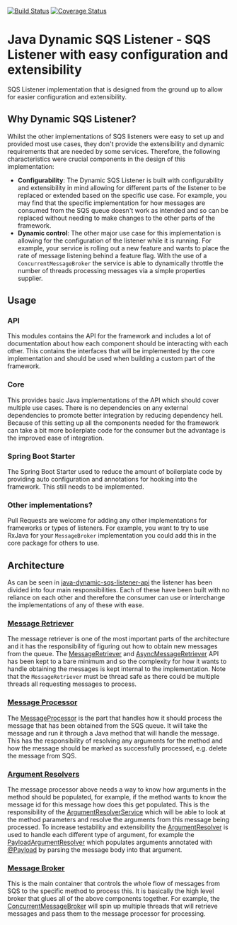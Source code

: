 [![Build Status](https://travis-ci.org/JaidenAshmore/java-dynamic-sqs-listener.png)](https://travis-ci.org/JaidenAshmore/java-dynamic-sqs-listener)
[![Coverage Status](https://coveralls.io/repos/github/JaidenAshmore/java-dynamic-sqs-listener/badge.svg?branch=master)](https://coveralls.io/github/JaidenAshmore/java-dynamic-sqs-listener?branch=master)

# Java Dynamic SQS Listener - SQS Listener with easy configuration and extensibility
SQS Listener implementation that is designed from the ground up to allow for easier configuration and extensibility.

## Why Dynamic SQS Listener?
Whilst the other implementations of SQS listeners were easy to set up and provided most use cases, they don't provide the extensibility and dynamic
requirements that are needed by some services. Therefore, the following characteristics
were crucial components in the design of this implementation:

- **Configurability**: The Dynamic SQS Listener is built with configurability and extensibility in mind allowing for different parts
of the listener to be replaced or extended based on the specific use case.  For example, you may find that the specific
implementation for how messages are consumed from the SQS queue doesn't work as intended and so can be replaced without
needing to make changes to the other parts of the framework.
- **Dynamic control**: The other major use case for this implementation is allowing for the configuration of the listener while it is running. For example,
your service is rolling out a new feature and wants to place the rate of message listening behind a feature flag. With the use of a
`ConcurrentMessageBroker` the service is able to dynamically throttle the number of threads processing messages via a
simple properties supplier.

## Usage

### API
This modules contains the API for the framework and includes a lot of documentation about how each component should be
interacting with each other.  This contains the interfaces that will be implemented by the core implementation and 
should be used when building a custom part of the framework.

### Core
This provides basic Java implementations of the API which should cover multiple use cases. There is no dependencies
on any external dependencies to promote better integration by reducing dependency hell. Because of this setting up all
the components needed for the framework can take a bit more boilerplate code for the consumer but the advantage is
the improved ease of integration.

### Spring Boot Starter
The Spring Boot Starter used to reduce the amount of boilerplate code by providing auto configuration and annotations for hooking
into the framework. This still needs to be implemented.

### Other implementations?
Pull Requests are welcome for adding any other implementations for frameworks or types of listeners. For example, you want to
try to use RxJava for your `MessageBroker` implementation you could add this in the core package for others to use.

## Architecture
As can be seen in [java-dynamic-sqs-listener-api](./java-dynamic-sqs-listener-api) the listener has been divided into
four main responsibilities. Each of these have been built with no reliance on each other and therefore the consumer
can use or interchange the implementations of any of these with ease.

### [Message Retriever](./java-dynamic-sqs-listener-api/src/main/java/com/jashmore/sqs/retriever)
The message retriever is one of the most important parts of the architecture and it has the responsibility of figuring
out how to obtain new messages from the queue. The [MessageRetriever](./java-dynamic-sqs-listener-api/src/main/java/com/jashmore/sqs/retriever/MessageRetriever.java)
and [AsyncMessageRetriever](./java-dynamic-sqs-listener-api/src/main/java/com/jashmore/sqs/retriever/AsyncMessageRetriever.java)
API has been kept to a bare minimum and so the complexity for how it wants to handle obtaining the messages is kept
internal to the implementation. Note that the `MessageRetriever` must be thread safe as there could be multiple threads
all requesting messages to process.

### [Message Processor](./java-dynamic-sqs-listener-api/src/main/java/com/jashmore/sqs/processor)
The [MessageProcessor](./java-dynamic-sqs-listener-api/src/main/java/com/jashmore/sqs/processor/MessageProcessor.java)
is the part that handles how it should process the message that has been obtained from the SQS queue. It will take the
message and run it through a Java method that will handle the message. This has the responsibility of resolving any
arguments for the method and how the message should be marked as successfully processed, e.g. delete the message from
SQS.

### [Argument Resolvers](./java-dynamic-sqs-listener-api/src/main/java/com/jashmore/sqs/argument)
The message processor above needs a way to know how arguments in the method should be populated, for example, if the
method wants to know the message id for this message how does this get populated. This is the responsibility of the
[ArgumentResolverService](./java-dynamic-sqs-listener-api/src/main/java/com/jashmore/sqs/argument/ArgumentResolverService.java)
which will be able to look at the method parameters and resolve the arguments from this message being processed.  To
increase testability and extensibility the [ArgumentResolver](./java-dynamic-sqs-listener-api/src/main/java/com/jashmore/sqs/argument/ArgumentResolver.java)
is used to handle each different type of argument, for example the
[PayloadArgumentResolver](./java-dynamic-sqs-listener-core/src/main/java/com/jashmore/sqs/argument/payload/PayloadArgumentResolver.java)
which populates arguments annotated with [@Payload](./java-dynamic-sqs-listener-core/src/main/java/com/jashmore/sqs/argument/payload/Payload.java)
by parsing the message body into that argument.

### [Message Broker](./java-dynamic-sqs-listener-api/src/main/java/com/jashmore/sqs/broker)
This is the main container that controls the whole flow of messages from SQS to the specific method to process this. It
is basically the high level broker that glues all of the above components together. For example, the
[ConcurrentMessageBroker](./java-dynamic-sqs-listener-core/src/main/java/com/jashmore/sqs/broker/concurrent/ConcurrentMessageBroker.java)
will spin up multiple threads that will retrieve messages and pass them to the message processor for processing.
